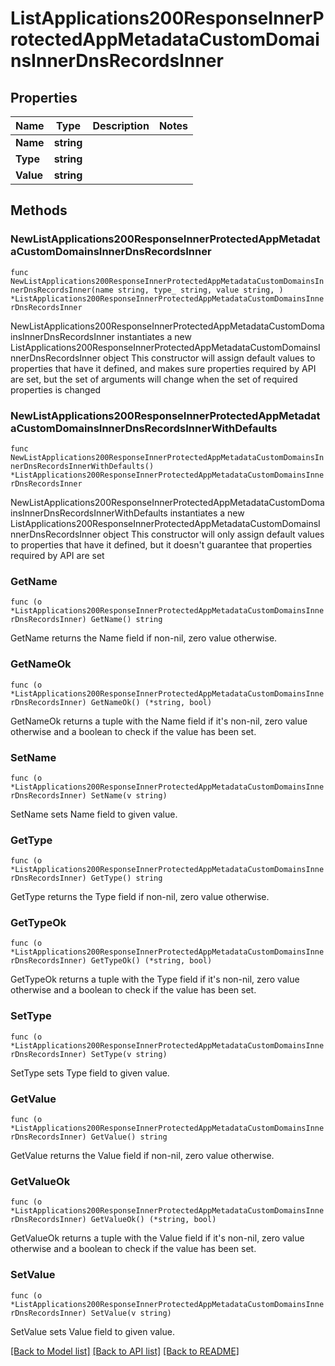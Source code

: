# ListApplications200ResponseInnerProtectedAppMetadataCustomDomainsInnerDnsRecordsInner

## Properties

Name | Type | Description | Notes
------------ | ------------- | ------------- | -------------
**Name** | **string** |  | 
**Type** | **string** |  | 
**Value** | **string** |  | 

## Methods

### NewListApplications200ResponseInnerProtectedAppMetadataCustomDomainsInnerDnsRecordsInner

`func NewListApplications200ResponseInnerProtectedAppMetadataCustomDomainsInnerDnsRecordsInner(name string, type_ string, value string, ) *ListApplications200ResponseInnerProtectedAppMetadataCustomDomainsInnerDnsRecordsInner`

NewListApplications200ResponseInnerProtectedAppMetadataCustomDomainsInnerDnsRecordsInner instantiates a new ListApplications200ResponseInnerProtectedAppMetadataCustomDomainsInnerDnsRecordsInner object
This constructor will assign default values to properties that have it defined,
and makes sure properties required by API are set, but the set of arguments
will change when the set of required properties is changed

### NewListApplications200ResponseInnerProtectedAppMetadataCustomDomainsInnerDnsRecordsInnerWithDefaults

`func NewListApplications200ResponseInnerProtectedAppMetadataCustomDomainsInnerDnsRecordsInnerWithDefaults() *ListApplications200ResponseInnerProtectedAppMetadataCustomDomainsInnerDnsRecordsInner`

NewListApplications200ResponseInnerProtectedAppMetadataCustomDomainsInnerDnsRecordsInnerWithDefaults instantiates a new ListApplications200ResponseInnerProtectedAppMetadataCustomDomainsInnerDnsRecordsInner object
This constructor will only assign default values to properties that have it defined,
but it doesn't guarantee that properties required by API are set

### GetName

`func (o *ListApplications200ResponseInnerProtectedAppMetadataCustomDomainsInnerDnsRecordsInner) GetName() string`

GetName returns the Name field if non-nil, zero value otherwise.

### GetNameOk

`func (o *ListApplications200ResponseInnerProtectedAppMetadataCustomDomainsInnerDnsRecordsInner) GetNameOk() (*string, bool)`

GetNameOk returns a tuple with the Name field if it's non-nil, zero value otherwise
and a boolean to check if the value has been set.

### SetName

`func (o *ListApplications200ResponseInnerProtectedAppMetadataCustomDomainsInnerDnsRecordsInner) SetName(v string)`

SetName sets Name field to given value.


### GetType

`func (o *ListApplications200ResponseInnerProtectedAppMetadataCustomDomainsInnerDnsRecordsInner) GetType() string`

GetType returns the Type field if non-nil, zero value otherwise.

### GetTypeOk

`func (o *ListApplications200ResponseInnerProtectedAppMetadataCustomDomainsInnerDnsRecordsInner) GetTypeOk() (*string, bool)`

GetTypeOk returns a tuple with the Type field if it's non-nil, zero value otherwise
and a boolean to check if the value has been set.

### SetType

`func (o *ListApplications200ResponseInnerProtectedAppMetadataCustomDomainsInnerDnsRecordsInner) SetType(v string)`

SetType sets Type field to given value.


### GetValue

`func (o *ListApplications200ResponseInnerProtectedAppMetadataCustomDomainsInnerDnsRecordsInner) GetValue() string`

GetValue returns the Value field if non-nil, zero value otherwise.

### GetValueOk

`func (o *ListApplications200ResponseInnerProtectedAppMetadataCustomDomainsInnerDnsRecordsInner) GetValueOk() (*string, bool)`

GetValueOk returns a tuple with the Value field if it's non-nil, zero value otherwise
and a boolean to check if the value has been set.

### SetValue

`func (o *ListApplications200ResponseInnerProtectedAppMetadataCustomDomainsInnerDnsRecordsInner) SetValue(v string)`

SetValue sets Value field to given value.



[[Back to Model list]](../README.md#documentation-for-models) [[Back to API list]](../README.md#documentation-for-api-endpoints) [[Back to README]](../README.md)


